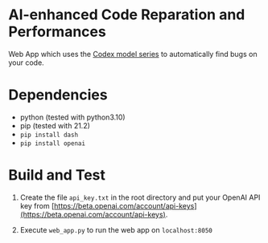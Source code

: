 # AI-enhanced Code Reparation and Performances 
Web App which uses the [Codex model series](https://beta.openai.com/docs/engines/codex-series-private-beta) 
to automatically find bugs on your code.

# Dependencies
- python (tested with python3.10)
- pip (tested with 21.2)
- `pip install dash`
- `pip install openai`

# Build and Test
1. Create the file `api_key.txt` in the root directory and put your OpenAI 
API key
from [https://beta.openai.com/account/api-keys](https://beta.openai.com/account/api-keys).

2. Execute `web_app.py` to run the web app on `localhost:8050`